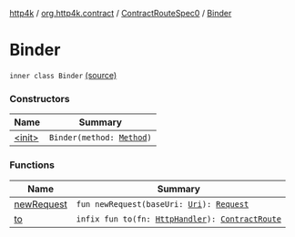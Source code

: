 [http4k](../../../index.md) / [org.http4k.contract](../../index.md) / [ContractRouteSpec0](../index.md) / [Binder](./index.md)

# Binder

`inner class Binder` [(source)](https://github.com/http4k/http4k/blob/master/http4k-contract/src/main/kotlin/org/http4k/contract/routeSpec.kt#L43)

### Constructors

| Name | Summary |
|---|---|
| [&lt;init&gt;](-init-.md) | `Binder(method: `[`Method`](../../../org.http4k.core/-method/index.md)`)` |

### Functions

| Name | Summary |
|---|---|
| [newRequest](new-request.md) | `fun newRequest(baseUri: `[`Uri`](../../../org.http4k.core/-uri/index.md)`): `[`Request`](../../../org.http4k.core/-request/index.md) |
| [to](to.md) | `infix fun to(fn: `[`HttpHandler`](../../../org.http4k.core/-http-handler.md)`): `[`ContractRoute`](../../-contract-route/index.md) |

